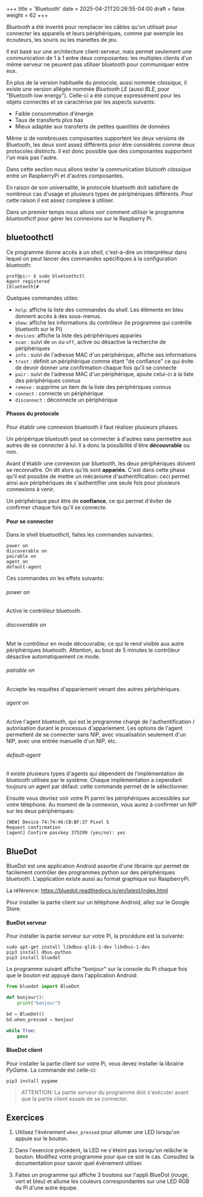 +++
title = 'Bluetooth'
date = 2025-04-21T20:26:55-04:00
draft = false
weight = 62
+++

_Bluetooth_ a été inventé pour remplacer les câbles qu'on utilisait pour connecter les appareils et leurs périphériques, comme par exemple les écouteurs, les souris ou les manettes de jeu. 

Il est basé sur une architecture client-serveur, mais permet seulement une communication de 1 à 1 entre deux composantes: les multiples clients d'un même serveur ne peuvent pas utiliser bluetooth pour communiquer entre eux.

En plus de la version habituelle du protocole, aussi nommée _classique_, il existe une version allégée nommée _Bluetooth LE_ (aussi _BLE_, pour "Bluetooth low energy"). Celle-ci a été conçue expressément pour les objets connectés et se caractérise par les aspects suivants:
+ Faible consommation d'énergie
+ Taux de transferts plus bas
+ Mieux adaptée aux transferts de petites quantités de données

Même si de nombreuses composantes supportent les deux versions de Bluetooth, les deux sont assez différents pour être considérés comme deux protocoles distincts. Il est donc possible que des composantes supportent l'un mais pas l'autre.

Dans cette section nous allons tester la communication _blutooth classique_ entre un RaspberryPi et d'autres composantes.

En raison de son universalité, le protocole bluetooth doit satisfaire de nombreux cas d'usage et plusieurs types de périphériques différents. Pour cette raison il est assez complexe à utiliser. 

Dans un premier temps nous allons voir comment utiliser le programme *bluetoothctl* pour gérer les connexions sur le Raspberry Pi.

## bluetoothctl
Ce programme donne accès à un *shell*, c'est-à-dire un interpréteur dans lequel on peut lancer des commandes spécifiques à la configuration bluetooth:
```
prof@pi:~ $ sudo bluetoothctl
Agent registered
[bluetooth]# 
```
Quelques commandes utiles:
- `help`: affiche la liste des commandes du *shell*. Les éléments en bleu donnent accès à des sous-menus.
- `show`: affiche les informations du contrôleur (le programme qui contrôle bluetooth sur le Pi)
- `devices`: affiche la liste des périphériques appariés
- `scan` : suivi de `on` ou `off`, active ou désactive la recherche de périphériques
- `info` : suivi de l'adresse MAC d'un périphérique, affiche ses informations
- `trust` : définit un périphérique comme étant "de confiance" ce qui évite de devoir donner une confirmation chaque fois qu'il se connecte
- `pair` : suivi de l'adresse MAC d'un périphérique, ajoute celui-ci à la liste des périphériques connus
- `remove` : supprime un item de la liste des périphériques connus
- `connect` : connecte un périphérique
- `disconnect` : déconnecte un périphérique

#### Phases du protocole
Pour établir une connexion bluetooth il faut réaliser plusieurs phases. 

Un péripérique bluetooth peut se connecter à d'autres sans permettre aux autres de se connecter à lui. Il a donc la possibilité d'être **découvrable** ou non.

Avant d'établir une connexion par bluetooth, les deux périphériques doivent se reconnaître. On dit alors qu'ils sont **appariés**. C'est dans cette phase qu'il est possible de mettre un mécanisme d'authentification: ceci permet ainsi aux périphériques de s'authentifier une seule fois pour plusieurs connexions à venir. 

Un périphérique peut être de **confiance**, ce qui permet d'éviter de confirmer chaque fois qu'il se connecte.

#### Pour se connecter
Dans le shell bluetoothctl, faites les commandes suivantes:
```
power on 
discoverable on
pairable on
agent on
default-agent
```
Ces commandes on les effets suivants:
###### power on
Active le contrôleur bluetooth.
###### discoverable on
Met le contrôleur en mode découvrable, ce qui le rend visible aux autre périphériques bluetooth. Attention, au bout de 5 minutes le contrôleur désactive automatiquement ce mode.
###### pairable on
Accepte les requêtes d'appariement venant des autres périphériques. 
###### agent on
Active l'agent bluetooth, qui est le programme chargé de l'authentification / autorisation durant le processus d'appariement. Les options de l'agent permettent de se connecter sans NIP, avec visualisation seulement d'un NIP, avec une entrée manuelle d'un NIP, etc.
###### default-agent
Il existe plusieurs types d'agents qui dépendent de l'implémentation de bluetooth utilisée par le système. Chaque implémentation a cependant toujours un agent par défaut: cette commande permet de le sélectionner. 

Ensuite vous devriez voir votre Pi parmi les périphériques accessibles sur votre téléphone. Au moment de la connexion, vous aurez à confirmer un NIP sur les deux périphériques:
```
[NEW] Device 74:74:46:CB:BF:37 Pixel 5
Request confirmation
[agent] Confirm passkey 375299 (yes/no): yes
```
<!--
Faire les commandes:

devices : voir les paired
info : voir les infos du device
disconnect
devices : voir les paired
connect MAC: voir qu'il faut confirmer
disconnect
trust MAC
connect : voir qu'on n'a plus besoin de confirmer
-->

## BlueDot
BlueDot est une application Android assortie d'une librairie qui permet de facilement contrôler des programmes python sur des périphériques bluetooth. L'application existe aussi au format graphique sur RaspberryPi.

La référence: https://bluedot.readthedocs.io/en/latest/index.html

Pour installer la partie client sur un téléphone Android, allez sur le Google Store.

#### BueDot serveur
Pour installer la partie serveur sur votre Pi, la procédure est la suivante:
```
sudo apt-get install libdbus-glib-1-dev libdbus-1-dev
pip3 install dbus-python
pip3 install bluedot
```

Le programme suivant affiche "bonjour" sur la console du Pi chaque fois que le bouton est appuyé dans l'application Android:
```python
from bluedot import BlueDot

def bonjour():
	print("bonjour")

bd = BlueDot()
bd.when_pressed = bonjour

while True:
	pass
```

#### BlueDot client
Pour installer la partie client sur votre Pi, vous devez installer la librairie *PyGame*. La commande est celle-ci:
```
pip3 install pygame
```

> ATTENTION: La partie _serveur_ du programme doit s'exécuter avant que la partie client essaie de se connecter.

## Exercices
1. Utilisez l'évènement `when_pressed` pour allumer une LED lorsqu'on appuie sur le bouton.
<!--
{{% expand "Solution" %}}
```python
from bluedot import BlueDot
import pigpio

LED = 26

pi = pigpio.pi()
pi.set_mode(LED,pigpio.OUTPUT)

def allume():
	pi.write(LED, 1)

bd = BlueDot()
bd.when_pressed = allume

while True:
	pass
```
{{% /expand %}}
-->
2. Dans l'exercice précédent, la LED ne s'éteint pas lorsqu'on relâche le bouton. Modifiez votre programme pour que ce soit le cas. Consultez la documentation pour savoir quel évènement utiliser.
<!--
{{% expand "Solution" %}}
```python
from bluedot import BlueDot
import pigpio

LED = 26

pi = pigpio.pi()
pi.set_mode(LED,pigpio.OUTPUT)

def allume():
	pi.write(LED, 1)

def eteint():
    pi.write(LED, 0)

bd = BlueDot()
bd.when_pressed = allume
bd.when_released = eteint

while True:
	pass
```
{{% /expand %}}
-->
3. Faites un programme qui affiche 3 boutons sur l'appli BlueDot (rouge, vert et bleu) et allume les couleurs correspondantes sur une LED RGB du Pi d'une autre équipe.
<!--
{{% expand "Solution" %}}
```python
from bluedot import BlueDot
import pigpio

R,G,B = 26,19,13

def rouge():
    pi.write(R,0)
    pi.write(G,1)
    pi.write(B,1)

def vert():
    pi.write(R,1)
    pi.write(G,0)
    pi.write(B,1)

def bleu():
    pi.write(R,1)
    pi.write(G,1)
    pi.write(B,0)       

def eteindre():
    pi.write(R,1)
    pi.write(G,1)
    pi.write(B,1)     

bd = BlueDot(rows=3)
bd[0,0].color = "red"
bd[0,1].color = "green"
bd[0,2].color = "blue"
bd[0,0].when_pressed = rouge
bd[0,1].when_pressed = vert
bd[0,2].when_pressed = bleu

pi = pigpio.pi()
pi.set_mode(R,pigpio.OUTPUT)
pi.set_mode(G,pigpio.OUTPUT)
pi.set_mode(B,pigpio.OUTPUT)

while True:
	try:
        pass
    except KeyboardInterrupt:
        eteindre()
```
{{% /expand %}}
-->
